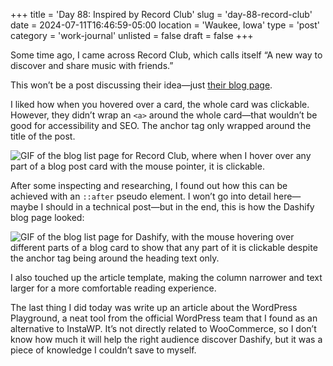 +++
title = 'Day 88: Inspired by Record Club'
slug = 'day-88-record-club'
date = 2024-07-11T16:46:59-05:00
location = 'Waukee, Iowa'
type = 'post'
category = 'work-journal'
unlisted = false
draft = false
+++

Some time ago, I came across Record Club, which calls itself “A new way to discover and share music with friends.”

This won’t be a post discussing their idea—just [their blog page](https://record.club/blog).

I liked how when you hovered over a card, the whole card was clickable. However, they didn’t wrap an `<a>` around the whole card—that wouldn’t be good for accessibility and SEO. The anchor tag only wrapped around the title of the post.

![GIF of the blog list page for Record Club, where when I hover over any part of a blog post card with the mouse pointer, it is clickable.](/day-88-record-club/record-club-blog.gif)

After some inspecting and researching, I found out how this can be achieved with an `::after` pseudo element. I won’t go into detail here—maybe I should in a technical post—but in the end, this is how the Dashify blog page looked:

![GIF of the blog list page for Dashify, with the mouse hovering over different parts of a blog card to show that any part of it is clickable despite the anchor tag being around the heading text only.](/day-88-record-club/dashify-blog.gif)

I also touched up the article template, making the column narrower and text larger for a more comfortable reading experience.

The last thing I did today was write up an article about the WordPress Playground, a neat tool from the official WordPress team that I found as an alternative to InstaWP. It’s not directly related to WooCommerce, so I don’t know how much it will help the right audience discover Dashify, but it was a piece of knowledge I couldn’t save to myself.
